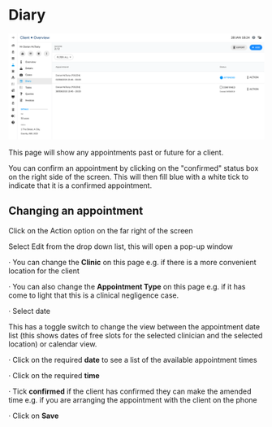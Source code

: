 # Diary

![Clients Diary Overview](../../../../.gitbook/assets/screenshot-2020-01-28-at-18.24.55.png)

This page will show any appointments past or future for a client.

You can confirm an appointment by clicking on the "confirmed" status box on the right side of the screen. This will then fill blue with a white tick to indicate that it is a confirmed appointment.

## Changing an appointment

Click on the Action option on the far right of the screen

Select Edit from the drop down list, this will open a pop-up window

· You can change the **Clinic** on this page e.g. if there is a more convenient location for the client

· You can also change the **Appointment Type** on this page e.g. if it has come to light that this is a clinical negligence case.

· Select date

This has a toggle switch to change the view between the appointment date list \(this shows dates of free slots for the selected clinician and the selected location\) or calendar view.

· Click on the required **date** to see a list of the available appointment times

· Click on the required **time**

· Tick **confirmed** if the client has confirmed they can make the amended time e.g. if you are arranging the appointment with the client on the phone

· Click on **Save**

